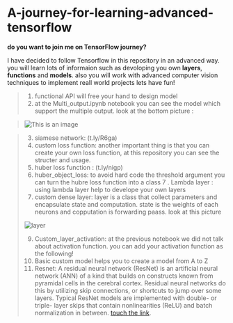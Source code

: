 # A-journey-for-learning-advanced-tensorflow
**do you want to join me on TensorFlow journey?**

I have decided to follow Tensorflow in this repository in an advanced way. you will learn lots of informaion such as devoloping you own **layers**, **functions** and **models**.
also you will work with advanced computer vision techniques to implement reall world projects
lets have fun!
>1. functional API will free your hand to design model
>2. at the Multi_output.ipynb notebook you can see the model which support the multiple output. 
look at the bottom picture :

>![This is an image](https://i.stack.imgur.com/2xIdb.png)

> 3. siamese network: 
> (t.ly/R6ga)
> 4. custom loss function: another important thing is that you can create  your own  loss function, at this repository you can see the structer and usage.
> 5. huber loss function : (t.ly/nigp)
> 6. huber_object_loss: to avoid hard code the threshold argument you can turn the hubre loss function into a class
> 7 . Lambda layer : using lambda layer help to develope your own layers
> 8. custom dense layer: layer is a class that collect parameters and encapsulate state and computation. state is the weights of each neurons and copputation is forwarding paass. 
> look at this picture 
> 
> ![layer](https://miro.medium.com/max/1400/1*16IK1GQUEwcmpLQYISmZSA.png)
>
> 9. Custom_layer_activation: at the previous notebook we did not talk about activation function. you can add your activation function as the following! 
> 10. Basic custom model helps you to create a model from A to Z 
> 11. Resnet: A residual neural network (ResNet) is an artificial neural network (ANN) of a kind that builds on constructs known from pyramidal cells in the cerebral cortex. Residual neural networks do this by utilizing skip connections, or shortcuts to jump over some layers. Typical ResNet models are implemented with double- or triple- layer skips that contain nonlinearities (ReLU) and batch normalization in between.
>  [touch the link](https://www.analyticsvidhya.com/blog/2021/06/understanding-resnet-and-analyzing-various-models-on-the-cifar-10-dataset/).
